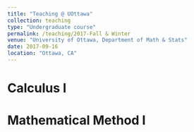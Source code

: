 ```yaml
---
title: "Teaching @ UOttawa"
collection: teaching
type: "Undergraduate course"
permalink: /teaching/2017-Fall & Winter
venue: "University of Ottawa, Department of Math & Stats"
date: 2017-09-16
location: "Ottawa, CA"
---
```



Calculus I
======

Mathematical Method I
======
